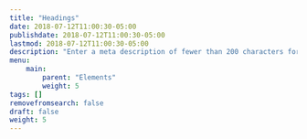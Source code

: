 ```yaml
---
title: "Headings"
date: 2018-07-12T11:00:30-05:00
publishdate: 2018-07-12T11:00:30-05:00
lastmod: 2018-07-12T11:00:30-05:00 
description: "Enter a meta description of fewer than 200 characters for Headings that will also act as a lead paragraph."
menu: 
    main:
        parent: "Elements"
        weight: 5
tags: []
removefromsearch: false
draft: false
weight: 5
---
```




